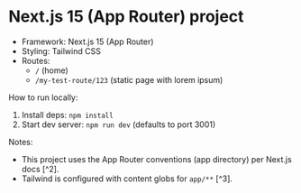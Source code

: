 # Next.js 15 (App Router) project

- Framework: Next.js 15 (App Router)
- Styling: Tailwind CSS
- Routes:
  - `/` (home)
  - `/my-test-route/123` (static page with lorem ipsum)

How to run locally:
1. Install deps: `npm install`
2. Start dev server: `npm run dev` (defaults to port 3001)

Notes:
- This project uses the App Router conventions (app directory) per Next.js docs [^2].
- Tailwind is configured with content globs for `app/**` [^3].
